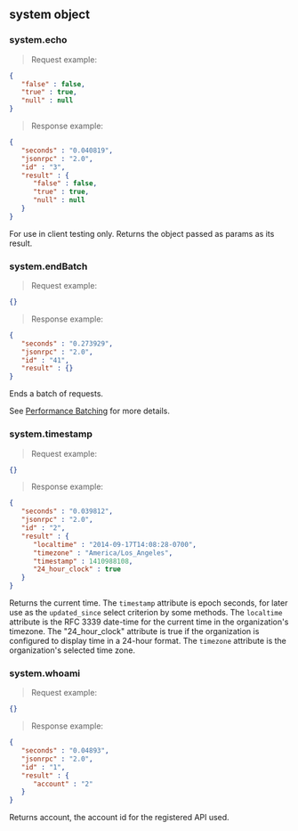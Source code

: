 ## system object

### system.echo

> Request example:

```JSON
{
   "false" : false,
   "true" : true,
   "null" : null
}
```

> Response example:

```JSON
{
   "seconds" : "0.040819",
   "jsonrpc" : "2.0",
   "id" : "3",
   "result" : {
      "false" : false,
      "true" : true,
      "null" : null
   }
}
```

<span class="tryit" id="system-echo-tryit"></span>
For use in client testing only. Returns the object passed as params as its result.

### system.endBatch

> Request example:

```JSON
{}
```

> Response example:

```JSON
{
   "seconds" : "0.273929",
   "jsonrpc" : "2.0",
   "id" : "41",
   "result" : {}
}
```

<span class="tryit" id="system-endbatch-tryit"></span>
Ends a batch of requests.

See [Performance Batching](#performance-batching) for more details.

### system.timestamp

> Request example:

```JSON
{}
```

> Response example:

```JSON
{
   "seconds" : "0.039812",
   "jsonrpc" : "2.0",
   "id" : "2",
   "result" : {
      "localtime" : "2014-09-17T14:08:28-0700",
      "timezone" : "America/Los_Angeles",
      "timestamp" : 1410988108,
      "24_hour_clock" : true
   }
}
```

<span class="tryit" id="system-timestamp-tryit"></span>
Returns the current time.  The `timestamp` attribute is epoch
seconds, for later use as the `updated_since` select criterion by
some methods.  The `localtime` attribute is the RFC 3339 date-time
for the current time in the organization's timezone.  The "24_hour_clock"
attribute is true if the organization is configured to display time
in a 24-hour format.  The `timezone` attribute is the organization's
selected time zone.

### system.whoami

> Request example:

```JSON
{}
```

> Response example:

```JSON
{
   "seconds" : "0.04893",
   "jsonrpc" : "2.0",
   "id" : "1",
   "result" : {
      "account" : "2"
   }
}
```

<span class="tryit" id="system-whoami-tryit"></span>

Returns account, the account id for the registered API used.